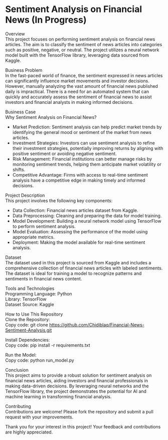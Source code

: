 # Sentiment Analysis on Financial News (In Progress)

Overview  
This project focuses on performing sentiment analysis on financial news articles. The aim is to classify the sentiment of news articles into categories such as positive, negative, or neutral. The project utilizes a neural network model built with the TensorFlow library, leveraging data sourced from Kaggle.

Business Problem  
In the fast-paced world of finance, the sentiment expressed in news articles can significantly influence market movements and investor decisions. However, manually analyzing the vast amount of financial news published daily is impractical. There is a need for an automated system that can quickly and accurately assess the sentiment of financial news to assist investors and financial analysts in making informed decisions.

Business Case  
Why Sentiment Analysis on Financial News?  
- Market Prediction: Sentiment analysis can help predict market trends by identifying the general mood or sentiment of the market from news articles.
- Investment Strategies: Investors can use sentiment analysis to refine their investment strategies, potentially improving returns by aligning with positive sentiment or avoiding negative sentiment.
- Risk Management: Financial institutions can better manage risks by monitoring sentiment trends, helping them anticipate market volatility or shifts.
- Competitive Advantage: Firms with access to real-time sentiment analysis have a competitive edge in making timely and informed decisions.
  
Project Description  
This project involves the following key components:  

- Data Collection: Financial news articles dataset from Kaggle.  
- Data Preprocessing: Cleaning and preparing the data for model training.  
- Model Development: Building a neural network model using TensorFlow to perform sentiment analysis.  
- Model Evaluation: Assessing the performance of the model using appropriate metrics.  
- Deployment: Making the model available for real-time sentiment analysis.  

Dataset  
The dataset used in this project is sourced from Kaggle and includes a comprehensive collection of financial news articles with labeled sentiments. The dataset is ideal for training a model to recognize patterns and sentiments in financial news content.

Tools and Technologies  
Programming Language: Python  
Library: TensorFlow  
Dataset Source: Kaggle  

How to Use This Repository  
Clone the Repository:  
Copy code: 
git clone https://github.com/Chidiblaq/Financial-News-Sentiment-Analysis.git  

Install Dependencies:  
Copy code: 
pip install -r requirements.txt  

Run the Model:  
Copy code: 
python run_model.py  

Conclusion  
This project aims to provide a robust solution for sentiment analysis on financial news articles, aiding investors and financial professionals in making data-driven decisions. By leveraging neural networks and the TensorFlow library, the project demonstrates the potential for AI and machine learning in transforming financial analysis.

Contributing  
Contributions are welcome! Please fork the repository and submit a pull request with your improvements.  

Thank you for your interest in this project! Your feedback and contributions are highly appreciated.

